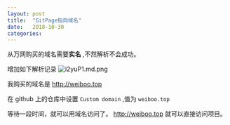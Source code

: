 ```yaml
---
layout: post
title:  "GitPage指向域名"
date:   2018-10-30
categories:
---
```


从万网购买的域名需要**实名** ,不然解析不会成功。

增加如下解析记录
![i2yuP1.md.png](https://s1.ax1x.com/2018/10/30/i2yuP1.md.png)

我购买的域名是  http://weiboo.top

在 github 上的仓库中设置 `Custom domain` ,值为 `weiboo.top`

等待一段时间，就可以用域名访问了。 http://weiboo.top 就可以直接访问项目。 
